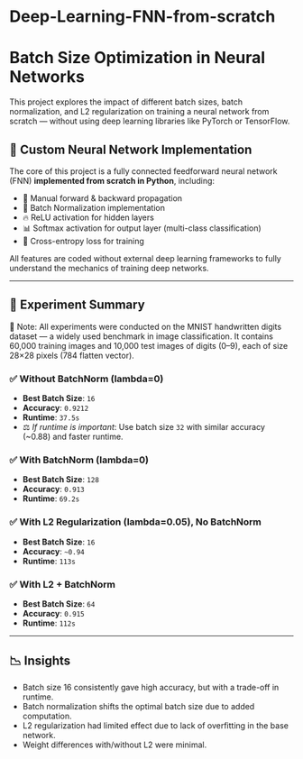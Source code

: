 # Deep-Learning-FNN-from-scratch
# Batch Size Optimization in Neural Networks

This project explores the impact of different batch sizes, batch normalization, and L2 regularization on training a neural network from scratch — without using deep learning libraries like PyTorch or TensorFlow.

## 🧠 Custom Neural Network Implementation

The core of this project is a fully connected feedforward neural network (FNN) **implemented from scratch in Python**, including:

- 🔧 Manual forward & backward propagation
- 🧮 Batch Normalization implementation
- 🔥 ReLU activation for hidden layers
- 📊 Softmax activation for output layer (multi-class classification)
- 🎯 Cross-entropy loss for training

All features are coded without external deep learning frameworks to fully understand the mechanics of training deep networks.

---

## 🧪 Experiment Summary
📝 Note: All experiments were conducted on the MNIST handwritten digits dataset — a widely used benchmark in image classification. It contains 60,000 training images and 10,000 test images of digits (0–9), each of size 28×28 pixels (784 flatten vector).

### ✅ Without BatchNorm (lambda=0)
- **Best Batch Size**: `16`
- **Accuracy**: `0.9212`
- **Runtime**: `37.5s`
- ⚖️ *If runtime is important*: Use batch size `32` with similar accuracy (~0.88) and faster runtime.

### ✅ With BatchNorm (lambda=0)
- **Best Batch Size**: `128`
- **Accuracy**: `0.913`
- **Runtime**: `69.2s`

### ✅ With L2 Regularization (lambda=0.05), No BatchNorm
- **Best Batch Size**: `16`
- **Accuracy**: `~0.94`
- **Runtime**: `113s`

### ✅ With L2 + BatchNorm
- **Best Batch Size**: `64`
- **Accuracy**: `0.915`
- **Runtime**: `112s`

---

## 📉 Insights

- Batch size 16 consistently gave high accuracy, but with a trade-off in runtime.
- Batch normalization shifts the optimal batch size due to added computation.
- L2 regularization had limited effect due to lack of overfitting in the base network.
- Weight differences with/without L2 were minimal.
